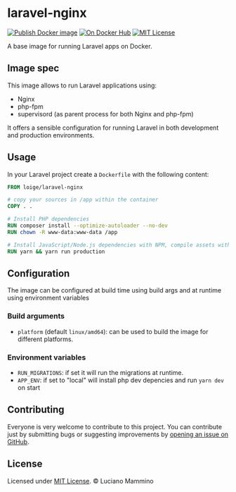 # laravel-nginx

[![Publish Docker image](https://github.com/lmammino/laravel-nginx/actions/workflows/publish.yml/badge.svg)](https://github.com/lmammino/laravel-nginx/actions/workflows/publish.yml)
[![On Docker Hub](https://img.shields.io/docker/stars/loige/laravel-nginx)](https://hub.docker.com/r/loige/laravel-nginx)
[![MIT License](https://img.shields.io/github/license/lmammino/laravel-nginx)](/LICENSE)

A base image for running Laravel apps on Docker.


## Image spec

This image allows to run Laravel applications using:

  - Nginx
  - php-fpm
  - supervisord (as parent process for both Nginx and php-fpm)

It offers a sensible configuration for running Laravel in both development and production environments.


## Usage

In your Laravel project create a `Dockerfile` with the following content:

```Dockerfile
FROM loige/laravel-nginx

# copy your sources in /app within the container
COPY . .

# Install PHP dependencies
RUN composer install --optimize-autoloader --no-dev
RUN chown -R www-data:www-data /app

# Install JavaScript/Node.js dependencies with NPM, compile assets with Mix
RUN yarn && yarn run production
```


## Configuration

The image can be configured at build time using build args and at runtime using environment variables

### Build arguments

  - `platform` (default `linux/amd64`): can be used to build the image for different platforms.

### Environment variables

  - `RUN_MIGRATIONS`: if set it will run the migrations at runtime.
  - `APP_ENV`: if set to "local" will install php dev depencies and run `yarn dev` on start


## Contributing

Everyone is very welcome to contribute to this project.
You can contribute just by submitting bugs or suggesting improvements by
[opening an issue on GitHub](https://github.com/lmammino/laravel-nginx/issues).


## License

Licensed under [MIT License](LICENSE). © Luciano Mammino
